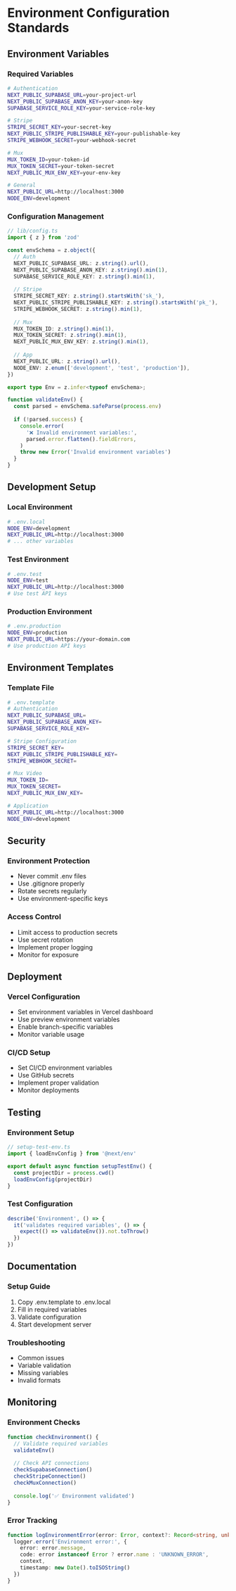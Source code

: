 # Environment Configuration Standards

## Environment Variables

### Required Variables
```bash
# Authentication
NEXT_PUBLIC_SUPABASE_URL=your-project-url
NEXT_PUBLIC_SUPABASE_ANON_KEY=your-anon-key
SUPABASE_SERVICE_ROLE_KEY=your-service-role-key

# Stripe
STRIPE_SECRET_KEY=your-secret-key
NEXT_PUBLIC_STRIPE_PUBLISHABLE_KEY=your-publishable-key
STRIPE_WEBHOOK_SECRET=your-webhook-secret

# Mux
MUX_TOKEN_ID=your-token-id
MUX_TOKEN_SECRET=your-token-secret
NEXT_PUBLIC_MUX_ENV_KEY=your-env-key

# General
NEXT_PUBLIC_URL=http://localhost:3000
NODE_ENV=development
```

### Configuration Management
```typescript
// lib/config.ts
import { z } from 'zod'

const envSchema = z.object({
  // Auth
  NEXT_PUBLIC_SUPABASE_URL: z.string().url(),
  NEXT_PUBLIC_SUPABASE_ANON_KEY: z.string().min(1),
  SUPABASE_SERVICE_ROLE_KEY: z.string().min(1),
  
  // Stripe
  STRIPE_SECRET_KEY: z.string().startsWith('sk_'),
  NEXT_PUBLIC_STRIPE_PUBLISHABLE_KEY: z.string().startsWith('pk_'),
  STRIPE_WEBHOOK_SECRET: z.string().min(1),
  
  // Mux
  MUX_TOKEN_ID: z.string().min(1),
  MUX_TOKEN_SECRET: z.string().min(1),
  NEXT_PUBLIC_MUX_ENV_KEY: z.string().min(1),
  
  // App
  NEXT_PUBLIC_URL: z.string().url(),
  NODE_ENV: z.enum(['development', 'test', 'production']),
})

export type Env = z.infer<typeof envSchema>;

function validateEnv() {
  const parsed = envSchema.safeParse(process.env)
  
  if (!parsed.success) {
    console.error(
      '❌ Invalid environment variables:',
      parsed.error.flatten().fieldErrors,
    )
    throw new Error('Invalid environment variables')
  }
}
```

## Development Setup

### Local Environment
```bash
# .env.local
NODE_ENV=development
NEXT_PUBLIC_URL=http://localhost:3000
# ... other variables
```

### Test Environment
```bash
# .env.test
NODE_ENV=test
NEXT_PUBLIC_URL=http://localhost:3000
# Use test API keys
```

### Production Environment
```bash
# .env.production
NODE_ENV=production
NEXT_PUBLIC_URL=https://your-domain.com
# Use production API keys
```

## Environment Templates

### Template File
```bash
# .env.template
# Authentication
NEXT_PUBLIC_SUPABASE_URL=
NEXT_PUBLIC_SUPABASE_ANON_KEY=
SUPABASE_SERVICE_ROLE_KEY=

# Stripe Configuration
STRIPE_SECRET_KEY=
NEXT_PUBLIC_STRIPE_PUBLISHABLE_KEY=
STRIPE_WEBHOOK_SECRET=

# Mux Video
MUX_TOKEN_ID=
MUX_TOKEN_SECRET=
NEXT_PUBLIC_MUX_ENV_KEY=

# Application
NEXT_PUBLIC_URL=http://localhost:3000
NODE_ENV=development
```

## Security

### Environment Protection
- Never commit .env files
- Use .gitignore properly
- Rotate secrets regularly
- Use environment-specific keys

### Access Control
- Limit access to production secrets
- Use secret rotation
- Implement proper logging
- Monitor for exposure

## Deployment

### Vercel Configuration
- Set environment variables in Vercel dashboard
- Use preview environment variables
- Enable branch-specific variables
- Monitor variable usage

### CI/CD Setup
- Set CI/CD environment variables
- Use GitHub secrets
- Implement proper validation
- Monitor deployments

## Testing

### Environment Setup
```typescript
// setup-test-env.ts
import { loadEnvConfig } from '@next/env'

export default async function setupTestEnv() {
  const projectDir = process.cwd()
  loadEnvConfig(projectDir)
}
```

### Test Configuration
```typescript
describe('Environment', () => {
  it('validates required variables', () => {
    expect(() => validateEnv()).not.toThrow()
  })
})
```

## Documentation

### Setup Guide
1. Copy .env.template to .env.local
2. Fill in required variables
3. Validate configuration
4. Start development server

### Troubleshooting
- Common issues
- Variable validation
- Missing variables
- Invalid formats

## Monitoring

### Environment Checks
```typescript
function checkEnvironment() {
  // Validate required variables
  validateEnv()
  
  // Check API connections
  checkSupabaseConnection()
  checkStripeConnection()
  checkMuxConnection()
  
  console.log('✅ Environment validated')
}
```

### Error Tracking
```typescript
function logEnvironmentError(error: Error, context?: Record<string, unknown>) {
  logger.error('Environment error:', {
    error: error.message,
    code: error instanceof Error ? error.name : 'UNKNOWN_ERROR',
    context,
    timestamp: new Date().toISOString()
  })
}
```

